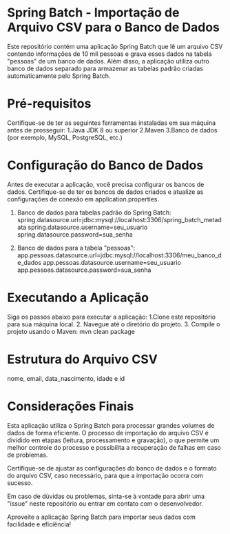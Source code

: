 # Spring Batch - Importação de Arquivo CSV para o Banco de Dados
Este repositório contém uma aplicação Spring Batch que lê um arquivo CSV contendo informações de 10 mil pessoas e grava esses dados na tabela "pessoas" de um banco de dados. Além disso, a aplicação utiliza outro banco de dados separado para armazenar as tabelas padrão criadas automaticamente pelo Spring Batch.

# Pré-requisitos
Certifique-se de ter as seguintes ferramentas instaladas em sua máquina antes de prosseguir:
1.Java JDK 8 ou superior
2.Maven
3.Banco de dados (por exemplo, MySQL, PostgreSQL, etc.)

# Configuração do Banco de Dados
Antes de executar a aplicação, você precisa configurar os bancos de dados. Certifique-se de ter os bancos de dados criados e atualize as configurações de conexão em application.properties.

  1. Banco de dados para tabelas padrão do Spring Batch:
     spring.datasource.url=jdbc:mysql://localhost:3306/spring_batch_metadata
     spring.datasource.username=seu_usuario
     spring.datasource.password=sua_senha
     
  3. Banco de dados para a tabela "pessoas":
     app.pessoas.datasource.url=jdbc:mysql://localhost:3306/meu_banco_de_dados
     app.pessoas.datasource.username=seu_usuario
     app.pessoas.datasource.password=sua_senha

# Executando a Aplicação
Siga os passos abaixo para executar a aplicação:
1.Clone este repositório para sua máquina local.
2. Navegue até o diretório do projeto.
3. Compile o projeto usando o Maven: mvn clean package

# Estrutura do Arquivo CSV
nome, email, data_nascimento, idade e id

# Considerações Finais
Esta aplicação utiliza o Spring Batch para processar grandes volumes de dados de forma eficiente. O processo de importação do arquivo CSV é dividido em etapas (leitura, processamento e gravação), o que permite um melhor controle do processo e possibilita a recuperação de falhas em caso de problemas.

Certifique-se de ajustar as configurações do banco de dados e o formato do arquivo CSV, caso necessário, para que a importação ocorra com sucesso.

Em caso de dúvidas ou problemas, sinta-se à vontade para abrir uma "issue" neste repositório ou entrar em contato com o desenvolvedor.

Aproveite a aplicação Spring Batch para importar seus dados com facilidade e eficiência!
